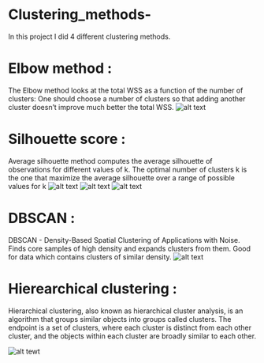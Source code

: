 # Clustering_methods-

In this project I did 4 different clustering methods. 

# Elbow method : 
The Elbow method looks at the total WSS as a function of the number of clusters: One should choose a number of clusters so that adding another cluster doesn’t improve much better the total WSS.
![alt text](https://www.datanovia.com/en/wp-content/uploads/dn-tutorials/004-cluster-validation/figures/015-determining-the-optimal-number-of-clusters-k-means-optimal-clusters-wss-silhouette-1.png)

# Silhouette score : 
Average silhouette method computes the average silhouette of observations for different values of k. The optimal number of clusters k is the one that maximize the average silhouette over a range of possible values for k
![alt text](https://scikit-learn.org/stable/_images/sphx_glr_plot_kmeans_silhouette_analysis_002.png )
![alt text](https://scikit-learn.org/stable/_images/sphx_glr_plot_kmeans_silhouette_analysis_003.png )
![alt text](https://scikit-learn.org/stable/_images/sphx_glr_plot_kmeans_silhouette_analysis_004.png)

# DBSCAN : 
DBSCAN - Density-Based Spatial Clustering of Applications with Noise. Finds core samples of high density and expands clusters from them. Good for data which contains clusters of similar density.
![alt text](http://muthu.co/wp-content/uploads/2018/07/Snip20180707_105.png)

# Hierearchical clustering : 
Hierarchical clustering, also known as hierarchical cluster analysis, is an algorithm that groups similar objects into groups called clusters. The endpoint is a set of clusters, where each cluster is distinct from each other cluster, and the objects within each cluster are broadly similar to each other.

![alt tewt](https://python-graph-gallery.com/wp-content/uploads/400_Basic_Dendrogram.png)
